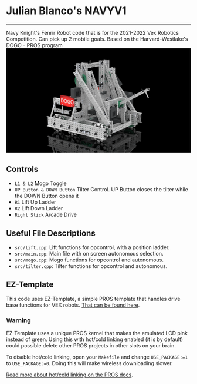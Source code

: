 # Julian Blanco's NAVYV1

---
Navy Knight's Fenrir Robot code that is for the 2021-2022 Vex Robotics Competition. Can pick up 2 mobile goals. Based on the Harvard-Westlake's DOGO - PROS program
![](DOGO-Render.png)   

## Controls
- `L1 & L2` Mogo Toggle
- `UP Button & DOWN Button` Tilter Control. UP Button closes the tilter while the DOWN Button opens it
- `R1` Lift Up Ladder
- `R2` Lift Down Ladder
- `Right Stick` Arcade Drive

## Useful File Descriptions
 - `src/lift.cpp`: Lift functions for opcontrol, with a position ladder.
 - `src/main.cpp`: Main file with on screen autonomous selection.
 - `src/mogo.cpp`: Mogo functions for opcontrol and autonomous.
 - `src/tilter.cpp`: Tilter functions for opcontrol and autonomous.

## EZ-Template
This code uses EZ-Template, a simple PROS template that handles drive base functions for VEX robots. [That can be found here](https://github.com/Unionjackjz1/EZ-Template).

### Warning

EZ-Template uses a unique PROS kernel that makes the emulated LCD pink instead of green.  Using this with hot/cold linking enabled (it is by default) could possible delete other PROS projects in other slots on your brain. 

To disable hot/cold linking, open your `Makefile` and change `USE_PACKAGE:=1` to `USE_PACKAGE:=0`.  Doing this will make wireless downloading slower. 

[Read more about hot/cold linking on the PROS docs](https://pros.cs.purdue.edu/v5/tutorials/topical/wireless-upload.html).